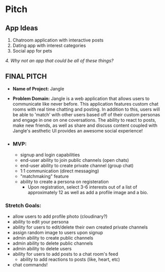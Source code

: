 # Pitch

## App Ideas

1. Chatroom application with interactive posts
2. Dating app with interest categories
3. Social app for pets

_4. Why not an app that could be all of these things?_

## **FINAL PITCH**

- **Name of Project:** Jangle
- **Problem Domain:** Jangle is a web application that allows users to communicate like never before. This application features custom chat rooms with real time chatting and posting. In addition to this, users will be able to 'match' with other users based off of their custom personas and engage in one on one coversations. The ability to react to posts, make new friends, as well as share and discuss content coupled with Jangle's aesthetic UI provides an awesome social experience!

- ### **MVP:**

  - signup and login capabilities
  - end-user ability to join public channels (open chats)
  - end-user ability to create private channel (group chat)
  - 1:1 communication (direct messaging)
  - "matchmaking" feature
  - ability to create a persona on registeration
    - Upon registration, select 3-6 interests out of a list of approximately 12 as well as add a profile image and a bio.

### **Stretch Goals:**

- allow users to add profile photo (cloudinary?)
- ability to edit your persona
- ability for users to edit/delete their own created private channels
- assign random image to users upon signup
- admin ability to create public channels
- admin ability to delete public channels
- admin ability to delete users
- ability for users to add posts to a chat room's feed
  - ability to add reactions to posts (like, heart, etc)
- chat commands!

<!--
- Music
    - hip hop
    - punk
    - jazz
- Recreation
    - hiking
    - fishing
    - cycling
    - gardening
- Social
    - friends
    - dating

    - fashion
    - sports
    - Politics
    - cooking
    - LGBTQIA+
    - arts
    - gaming
    - neurodivergence
    - media

ability for users to "like" (thumbs up), "love" (heart), "eyeroll" (bea arthur's face), "dislike" (thumbs down) posts
      -  -->
